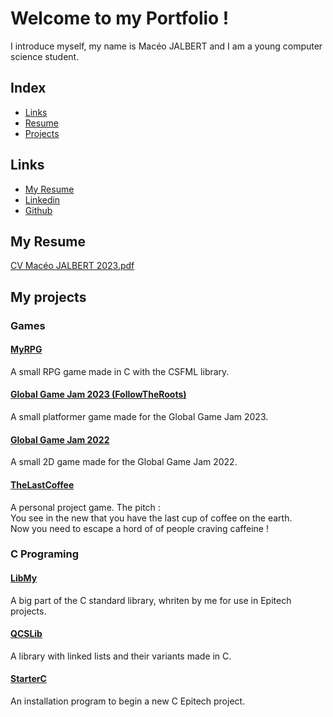 # Welcome to my Portfolio !

I introduce myself, my name is Macéo JALBERT and I am a young computer science student.

## Index
* [Links](#links)
* [Resume](#my-resume)
* [Projects](#my-projects)

## Links
* [My Resume](https://www.canva.com/design/DAE1uEZvuM4/vuSv0uY7nuWMVtIGjHC-7w/view?utm_content=DAE1uEZvuM4&utm_campaign=designshare&utm_medium=link&utm_source=publishsharelink)
* [Linkedin](https://www.linkedin.com/in/mac%C3%A9o-jalbert-200025222/)
* [Github](https://github.com/macgameur)

## My Resume
[CV Macéo JALBERT 2023.pdf](https://github.com/macgameur/macgameur.github.io/files/10673373/CV.Maceo.JALBERT.2023.pdf)

## My projects
### Games
#### [MyRPG](https://github.com/macgameur/Epitech-project-RPG/blob/main/README.md)
A small RPG game made in C with the CSFML library.
#### [Global Game Jam 2023 (FollowTheRoots)](https://github.com/macgameur/FollowTheRoots)
A small platformer game made for the Global Game Jam 2023.
#### [Global Game Jam 2022](https://github.com/macgameur/Game-Jam-2022-epitech-Toulouse/blob/main/README.md)
A small 2D game made for the Global Game Jam 2022.
#### [TheLastCoffee](https://github.com/macgameur/The-Last-Coffee)
A personal project game.
The pitch :  
You see in the new that you have the last cup of coffee on the earth.  
Now you need to escape a hord of of people craving caffeine !

### C Programing
#### [LibMy](https://github.com/macgameur/libmy)
A big part of the C standard library, whriten by me for use in Epitech projects.
#### [QCSLib](https://github.com/macgameur/QCS-lib)
A library with linked lists and their variants made in C.
#### [StarterC](https://github.com/macgameur/starter-c)
An installation program to begin a new C Epitech project.
